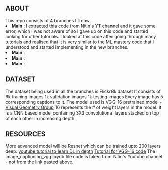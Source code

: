 <h2>ABOUT</h2>
This repo consists of 4 branches till now.
<li><b>Main</b> : I extracted this code from Nitin's YT channel and it gave some error, which I was not aware of so I gave up on this code and started looking for other tutorials. I looked at this code after going through many tutorials and realised that it is very similar to the ML mastery code that I understood and started implementing in the new branches.</li>
<li><b>Main</b> : </li>
<li><b>Main</b> : </li>
<li><b>Main</b> : </li>

<h2>DATASET</h2>
The dataset being used in all the branches is Flickr8k dataset
It consists of 6k training images
1k validation images
1k testing images
Every image has 5 corresponding captions to it.
The model used is VGG-16 pretrained model - <u>Visual Geometry Group</u>
16 represents the # of weight layers in the model.
It is a CNN based model containing 3X3 convolutional layers stacked on top of each other in increasing depth.

<h2>RESOURCES</h2>
More advanced model will be Resnet which can be trained upto 200 layers deep.
<a href="https://www.youtube.com/@ManifoldAILearning">youtube tutorial to learn DL in depth</a>
<a href="https://www.youtube.com/watch?v=sz-hCpuAFYY&list=PL12YWfULs0pnL_9Pj6udM6PE2-SWZbTlX&index=3">Tutorial for VGG-16 code</a>
The image_captioning_vgg.ipynb file code is taken from Nitin's Youtube channel - not from the link pasted above.
